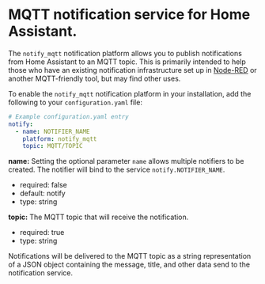 # MQTT notification service for Home Assistant.

The `notify_mqtt` notification platform allows you to publish notifications from Home Assistant to an MQTT topic. This is primarily intended to help those who have an existing notification infrastructure set up in [Node-RED](https://nodered.org/) or another MQTT-friendly tool, but may find other uses.

To enable the `notify_mqtt` notification platform in your installation, add the following to your `configuration.yaml` file:

```yaml
# Example configuration.yaml entry
notify:
  - name: NOTIFIER_NAME
    platform: notify_mqtt
    topic: MQTT/TOPIC
```

**name:** Setting the optional parameter `name` allows multiple notifiers to be created. The notifier will bind to the service `notify.NOTIFIER_NAME`.
  * required: false
  * default: notify
  * type: string

**topic:** The MQTT topic that will receive the notification.
  * required: true
  * type: string

Notifications will be delivered to the MQTT topic as a string representation of a JSON object containing the message, title, and other data send to the notification service.
